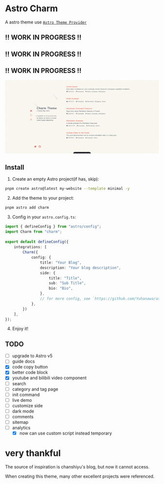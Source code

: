 # Astro Charm
A astro theme use [`Astro Theme Provider`](https://github.com/astrolicious/astro-theme-provider)

## ‼️ WORK IN PROGRESS ‼️
## ‼️ WORK IN PROGRESS ‼️
## ‼️ WORK IN PROGRESS ‼️

![screenshot-2024-12-04](docs/screenshot-2024-12-04.png "screenshot-2024-12-04")

## Install

1. Create an empty Astro project(if has, skip):

```bash
pnpm create astro@latest my-website --template minimal -y
```

2. Add the theme to your project:

```bash
pnpm astro add charm
```

3. Config in your `astro.config.ts`:

```ts
import { defineConfig } from "astro/config";
import Charm from "charm";

export default defineConfig({
    integrations: [
        Charm({
            config: {
                title: "Your Blog",
                description: "Your blog description",
                side: {
                    title: "Title",
                    sub: "Sub Title",
                    bio: "Bio",
                },
                // for more config, see `https://github.com/Yuhanawa/astro-charm/blob/main/package/index.ts#L55-L117`
            },
        })
    ],
});
```

4. Enjoy it!

## TODO

- [ ] upgrade to Astro v5
- [ ] guide docs
- [x] code copy button
- [x] better code block
- [x] youtube and bilibili video component
- [ ] search
- [ ] category and tag page
- [ ] init command
- [ ] live demo
- [ ] customize side
- [ ] dark mode
- [ ] comments
- [ ] sitemap
- [ ] analytics
  - [x] now can use custom script instead temporary

# very thankful

The source of inspiration is chanshiyu's blog, but now it cannot access.

When creating this theme, many other excellent projects were referenced.
